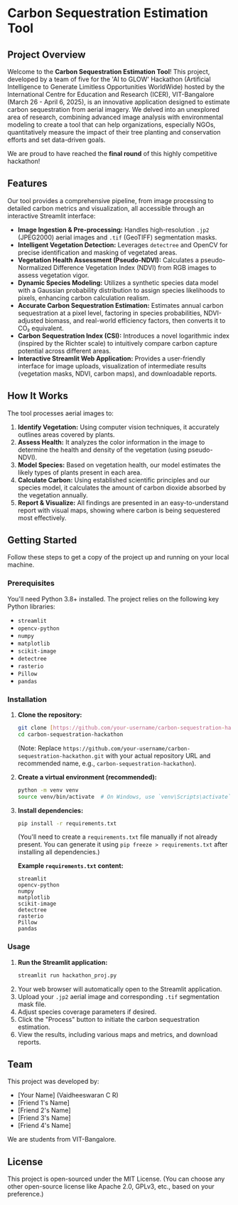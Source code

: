 # Carbon Sequestration Estimation Tool

## Project Overview

Welcome to the **Carbon Sequestration Estimation Tool**! This project, developed by a team of five for the 'AI to GLOW' Hackathon (Artificial Intelligence to Generate Limitless Opportunities WorldWide) hosted by the International Centre for Education and Research (ICER), VIT-Bangalore (March 26 - April 6, 2025), is an innovative application designed to estimate carbon sequestration from aerial imagery. We delved into an unexplored area of research, combining advanced image analysis with environmental modeling to create a tool that can help organizations, especially NGOs, quantitatively measure the impact of their tree planting and conservation efforts and set data-driven goals.

We are proud to have reached the **final round** of this highly competitive hackathon!

## Features

Our tool provides a comprehensive pipeline, from image processing to detailed carbon metrics and visualization, all accessible through an interactive Streamlit interface:

* **Image Ingestion & Pre-processing:** Handles high-resolution `.jp2` (JPEG2000) aerial images and `.tif` (GeoTIFF) segmentation masks.
* **Intelligent Vegetation Detection:** Leverages `detectree` and OpenCV for precise identification and masking of vegetated areas.
* **Vegetation Health Assessment (Pseudo-NDVI):** Calculates a pseudo-Normalized Difference Vegetation Index (NDVI) from RGB images to assess vegetation vigor.
* **Dynamic Species Modeling:** Utilizes a synthetic species data model with a Gaussian probability distribution to assign species likelihoods to pixels, enhancing carbon calculation realism.
* **Accurate Carbon Sequestration Estimation:** Estimates annual carbon sequestration at a pixel level, factoring in species probabilities, NDVI-adjusted biomass, and real-world efficiency factors, then converts it to CO₂ equivalent.
* **Carbon Sequestration Index (CSI):** Introduces a novel logarithmic index (inspired by the Richter scale) to intuitively compare carbon capture potential across different areas.
* **Interactive Streamlit Web Application:** Provides a user-friendly interface for image uploads, visualization of intermediate results (vegetation masks, NDVI, carbon maps), and downloadable reports.

## How It Works

The tool processes aerial images to:
1.  **Identify Vegetation:** Using computer vision techniques, it accurately outlines areas covered by plants.
2.  **Assess Health:** It analyzes the color information in the image to determine the health and density of the vegetation (using pseudo-NDVI).
3.  **Model Species:** Based on vegetation health, our model estimates the likely types of plants present in each area.
4.  **Calculate Carbon:** Using established scientific principles and our species model, it calculates the amount of carbon dioxide absorbed by the vegetation annually.
5.  **Report & Visualize:** All findings are presented in an easy-to-understand report with visual maps, showing where carbon is being sequestered most effectively.

## Getting Started

Follow these steps to get a copy of the project up and running on your local machine.

### Prerequisites

You'll need Python 3.8+ installed. The project relies on the following key Python libraries:

* `streamlit`
* `opencv-python`
* `numpy`
* `matplotlib`
* `scikit-image`
* `detectree`
* `rasterio`
* `Pillow`
* `pandas`

### Installation

1.  **Clone the repository:**
    ```bash
    git clone [https://github.com/your-username/carbon-sequestration-hackathon.git](https://github.com/your-username/carbon-sequestration-hackathon.git)
    cd carbon-sequestration-hackathon
    ```
    (Note: Replace `https://github.com/your-username/carbon-sequestration-hackathon.git` with your actual repository URL and recommended name, e.g., `carbon-sequestration-hackathon`).

2.  **Create a virtual environment (recommended):**
    ```bash
    python -m venv venv
    source venv/bin/activate  # On Windows, use `venv\Scripts\activate`
    ```

3.  **Install dependencies:**
    ```bash
    pip install -r requirements.txt
    ```
    (You'll need to create a `requirements.txt` file manually if not already present. You can generate it using `pip freeze > requirements.txt` after installing all dependencies.)

    **Example `requirements.txt` content:**
    ```
    streamlit
    opencv-python
    numpy
    matplotlib
    scikit-image
    detectree
    rasterio
    Pillow
    pandas
    ```

### Usage

1.  **Run the Streamlit application:**
    ```bash
    streamlit run hackathon_proj.py
    ```
2.  Your web browser will automatically open to the Streamlit application.
3.  Upload your `.jp2` aerial image and corresponding `.tif` segmentation mask file.
4.  Adjust species coverage parameters if desired.
5.  Click the "Process" button to initiate the carbon sequestration estimation.
6.  View the results, including various maps and metrics, and download reports.

## Team

This project was developed by:
* [Your Name] (Vaidheeswaran C R)
* [Friend 1's Name]
* [Friend 2's Name]
* [Friend 3's Name]
* [Friend 4's Name]

We are students from VIT-Bangalore.

## License

This project is open-sourced under the MIT License. (You can choose any other open-source license like Apache 2.0, GPLv3, etc., based on your preference.)